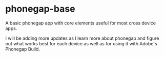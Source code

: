 phonegap-base
=================

A basic phonegap app with core elements useful for most
cross device apps.

I will be adding more updates as I learn more about phonegap
and figure out what works best for each device as well as
for using it with Adobe's Phonegap Build.